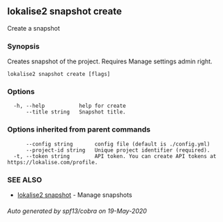 ## lokalise2 snapshot create

Create a snapshot

### Synopsis

Creates snapshot of the project. Requires Manage settings admin right.

```
lokalise2 snapshot create [flags]
```

### Options

```
  -h, --help           help for create
      --title string   Snapshot title.
```

### Options inherited from parent commands

```
      --config string       config file (default is ./config.yml)
      --project-id string   Unique project identifier (required).
  -t, --token string        API token. You can create API tokens at https://lokalise.com/profile.
```

### SEE ALSO

* [lokalise2 snapshot](lokalise2_snapshot.md)	 - Manage snapshots

###### Auto generated by spf13/cobra on 19-May-2020
